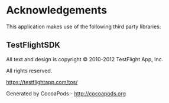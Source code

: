 # Acknowledgements
This application makes use of the following third party libraries:

## TestFlightSDK

All text and design is copyright © 2010-2012 TestFlight App, Inc.

All rights reserved.

https://testflightapp.com/tos/

Generated by CocoaPods - http://cocoapods.org
